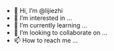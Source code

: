 - 👋 Hi, I’m @lijiezhi
- 👀 I’m interested in ...
- 🌱 I’m currently learning ...
- 💞️ I’m looking to collaborate on ...
- 📫 How to reach me ...

<!---
lijiezhi/lijiezhi is a ✨ special ✨ repository because its `README.md` (this file) appears on your GitHub profile.
You can click the Preview link to take a look at your changes.
--->
